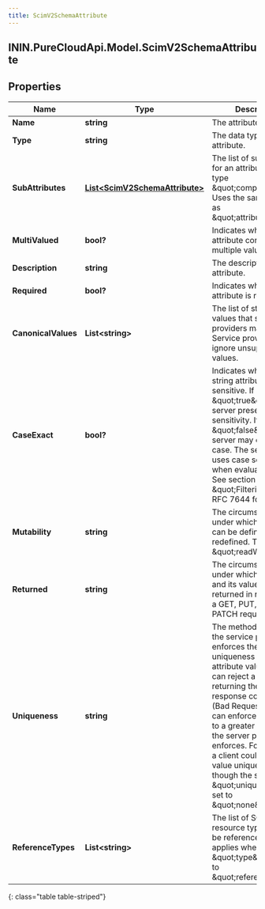 ```yaml
---
title: ScimV2SchemaAttribute
---
```

## ININ.PureCloudApi.Model.ScimV2SchemaAttribute

## Properties

|Name | Type | Description | Notes|
|------------ | ------------- | ------------- | -------------|
| **Name** | **string** | The attribute&#39;s name | [optional] |
| **Type** | **string** | The data type of the attribute. | [optional] |
| **SubAttributes** | [**List&lt;ScimV2SchemaAttribute&gt;**](ScimV2SchemaAttribute.html) | The list of subattributes for an attribute of the type \&quot;complex\&quot;. Uses the same schema as \&quot;attributes\&quot;. | [optional] |
| **MultiValued** | **bool?** | Indicates whether an attribute contains multiple values. | [optional] |
| **Description** | **string** | The description of the attribute. | [optional] |
| **Required** | **bool?** | Indicates whether an attribute is required. | [optional] |
| **CanonicalValues** | **List&lt;string&gt;** | The list of standard values that service providers may use. Service providers may ignore unsupported values. | [optional] |
| **CaseExact** | **bool?** | Indicates whether a string attribute is case-sensitive. If set to \&quot;true\&quot;, the server preserves case sensitivity. If set to \&quot;false\&quot;, the server may change the case. The server also uses case sensitivity when evaluating filters. See section 3.4.2.2 \&quot;Filtering\&quot; in RFC 7644 for details. | [optional] |
| **Mutability** | **string** | The circumstances under which an attribute can be defined or redefined. The default is \&quot;readWrite\&quot;. | [optional] |
| **Returned** | **string** | The circumstances under which an attribute and its values are returned in response to a GET, PUT, POST, or PATCH request. | [optional] |
| **Uniqueness** | **string** | The method by which the service provider enforces the uniqueness of an attribute value. A server can reject a value by returning the HTTP response code 400 (Bad Request). A client can enforce uniqueness to a greater degree than the server provider enforces. For example, a client could make a value unique even though the server has \&quot;uniqueness\&quot; set to \&quot;none\&quot;. | [optional] |
| **ReferenceTypes** | **List&lt;string&gt;** | The list of SCIM resource types that may be referenced. Only applies when \&quot;type\&quot; is set to \&quot;reference\&quot;. | [optional] |
{: class="table table-striped"}


